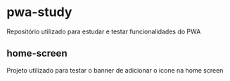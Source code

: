 # pwa-study
Repositório utilizado para estudar e testar funcionalidades do PWA

## home-screen
Projeto utilizado para testar o banner de adicionar o ícone na home screen